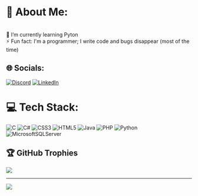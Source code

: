 # 💫 About Me:
<br>🌱 I’m currently learning Pyton<br>⚡ Fun fact:  I'm a programmer; I write code and bugs disappear (most of the time)<br>


## 🌐 Socials:
[![Discord](https://img.shields.io/badge/Discord-%237289DA.svg?logo=discord&logoColor=white)](https://discord.gg/tugceeee) [![LinkedIn](https://img.shields.io/badge/LinkedIn-%230077B5.svg?logo=linkedin&logoColor=white)](https://linkedin.com/in/tkarakus) 

# 💻 Tech Stack: 
![C](https://img.shields.io/badge/c-%2300599C.svg?style=for-the-badge&logo=c&logoColor=white) ![C#](https://img.shields.io/badge/c%23-%23239120.svg?style=for-the-badge&logo=c-sharp&logoColor=white) ![CSS3](https://img.shields.io/badge/css3-%231572B6.svg?style=for-the-badge&logo=css3&logoColor=white) ![HTML5](https://img.shields.io/badge/html5-%23E34F26.svg?style=for-the-badge&logo=html5&logoColor=white) ![Java](https://img.shields.io/badge/java-%23ED8B00.svg?style=for-the-badge&logo=openjdk&logoColor=white) ![PHP](https://img.shields.io/badge/php-%23777BB4.svg?style=for-the-badge&logo=php&logoColor=white) ![Python](https://img.shields.io/badge/python-3670A0?style=for-the-badge&logo=python&logoColor=ffdd54) ![MicrosoftSQLServer](https://img.shields.io/badge/Microsoft%20SQL%20Server-CC2927?style=for-the-badge&logo=microsoft%20sql%20server&logoColor=white)

## 🏆 GitHub Trophies
![](https://github-profile-trophy.vercel.app/?username=Tuvci&theme=algolia&no-frame=false&no-bg=true&margin-w=4)






---
[![](https://visitcount.itsvg.in/api?id=Tuvci&icon=0&color=1)](https://visitcount.itsvg.in)




<!-- Proudly created with GPRM ( https://gprm.itsvg.in ) -->
